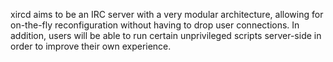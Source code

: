 xircd aims to be an IRC server with a very modular architecture, allowing for on-the-fly reconfiguration without having to drop user connections.  In addition, users will be able to run certain unprivileged scripts server-side in order to improve their own experience.